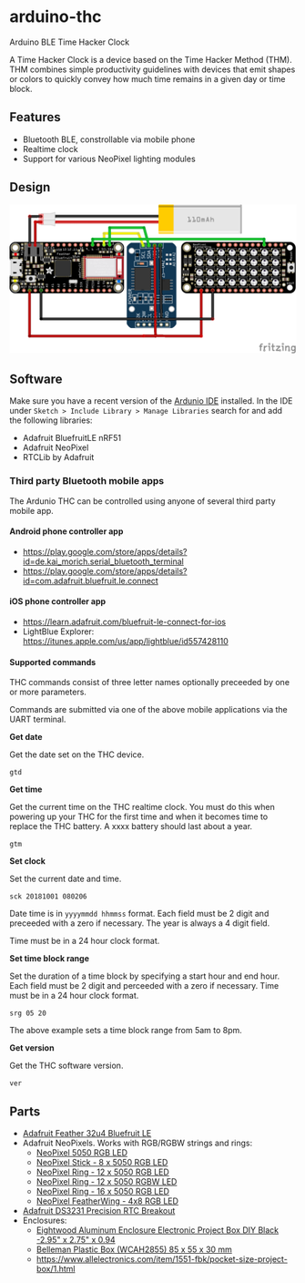 # arduino-thc
Arduino BLE Time Hacker Clock

A Time Hacker Clock is a device based on the Time Hacker Method (THM). THM combines simple productivity guidelines with devices that emit shapes or colors to quickly convey how much time remains in a given day or time block.

## Features

* Bluetooth BLE, constrollable via mobile phone
* Realtime clock
* Support for various NeoPixel lighting modules

## Design

![](./fritzing/ArdunioTimeHackerClock_bb.png)


## Software
Make sure you have a recent version of the [Ardunio IDE](https://www.arduino.cc/en/Main/Software) installed.
In the IDE under `Sketch > Include Library > Manage Libraries` search for and add the following libraries:

* Adafruit BluefruitLE nRF51
* Adafruit NeoPixel
* RTCLib by Adafruit

### Third party Bluetooth mobile apps

The Ardunio THC can be controlled using anyone of several third party mobile app.

#### Android phone controller app
* https://play.google.com/store/apps/details?id=de.kai_morich.serial_bluetooth_terminal
* https://play.google.com/store/apps/details?id=com.adafruit.bluefruit.le.connect

#### iOS phone controller app
* https://learn.adafruit.com/bluefruit-le-connect-for-ios
* LightBlue Explorer: https://itunes.apple.com/us/app/lightblue/id557428110

#### Supported commands

THC commands consist of three letter names optionally preceeded by one or more parameters.

Commands are submitted via one of the above mobile applications via the UART terminal.

**Get date**

Get the date set on the THC device.

```shell
gtd
```

**Get time**

Get the current time on the THC realtime clock. You must do this when powering up your THC for the first time and when it becomes time to replace the THC battery. A xxxx battery should last about a year.

```shell
gtm
```

**Set clock**

Set the current date and time.

```shell
sck 20181001 080206
```

Date time is in `yyyymmdd hhmmss` format.
Each field must be 2 digit and preceeded with a zero if necessary. The year is always a 4 digit field.

Time must be in a 24 hour clock format.

**Set time block range**

Set the duration of a time block by specifying a start hour and end hour.
Each field must be 2 digit and perceeded with a zero if necessary.
Time must be in a 24 hour clock format.

```shell
srg 05 20
```

The above example sets a time block range from 5am to 8pm.

**Get version**

Get the THC software version.

```shell
ver
```

## Parts

* [Adafruit Feather 32u4 Bluefruit LE](https://www.adafruit.com/product/2829)
* Adafruit NeoPixels. Works with RGB/RGBW strings and rings:
  * [NeoPixel 5050 RGB LED](https://www.adafruit.com/product/1655 )
  * [NeoPixel Stick - 8 x 5050 RGB LED](https://www.adafruit.com/product/1426)
  * [NeoPixel Ring - 12 x 5050 RGB LED](https://www.adafruit.com/product/1643)
  * [NeoPixel Ring - 12 x 5050 RGBW LED](https://www.adafruit.com/product/2853)
  * [NeoPixel Ring - 16 x 5050 RGB LED](https://www.adafruit.com/product/1463)
  * [NeoPixel FeatherWing - 4x8 RGB LED](https://www.adafruit.com/product/2945)
* [Adafruit DS3231 Precision RTC Breakout](https://www.adafruit.com/product/3013)
* Enclosures:
  * [Eightwood Aluminum Enclosure Electronic Project Box DIY Black -2.95" x 2.75" x 0.94](http://a.co/d/7EzhH0J)
  * [Belleman Plastic Box (WCAH2855) 85 x 55 x 30 mm](https://www.velleman.eu/products/view/?id=17840)
  * https://www.allelectronics.com/item/1551-fbk/pocket-size-project-box/1.html
